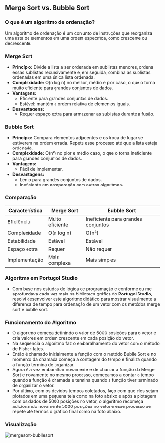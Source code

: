 ## Merge Sort vs. Bubble Sort

### O que é um algoritmo de ordenação?

Um algoritmo de ordenação é um conjunto de instruções que reorganiza uma lista de elementos em uma ordem específica, como crescente ou decrescente.

### Merge Sort

* **Princípio:** Divide a lista a ser ordenada em sublistas menores, ordena essas sublistas recursivamente e, em seguida, combina as sublistas ordenadas em uma única lista ordenada.
* **Complexidade:** O(n log n) no melhor, médio e pior caso, o que o torna muito eficiente para grandes conjuntos de dados.
* **Vantagens:**
  * Eficiente para grandes conjuntos de dados.
  * Estável: mantém a ordem relativa de elementos iguais.
* **Desvantagens:**
  * Requer espaço extra para armazenar as sublistas durante a fusão.

### Bubble Sort

* **Princípio:** Compara elementos adjacentes e os troca de lugar se estiverem na ordem errada. Repete esse processo até que a lista esteja ordenada.
* **Complexidade:** O(n²) no pior e médio caso, o que o torna ineficiente para grandes conjuntos de dados.
* **Vantagens:**
  * Fácil de implementar.
* **Desvantagens:**
  * Lento para grandes conjuntos de dados.
  * Ineficiente em comparação com outros algoritmos.

### Comparação

| Característica | Merge Sort | Bubble Sort |
|---|---|---|
| Eficiência | Muito eficiente | Ineficiente para grandes conjuntos |
| Complexidade | O(n log n) | O(n²) |
| Estabilidade | Estável | Estável |
| Espaço extra | Requer | Não requer |
| Implementação | Mais complexa | Mais simples |

### Algoritmo em Portugol Studio

* Com base nos estudos de lógica de programação e conforme eu me aprofundava cada vez mais na biblioteca gráfica do **Portugol Studio**, resolvi desenvolver este algoritmo didático para mostrar visualmente a diferença de tempo para ordenação de um vetor com os metódos merge sort e bublle sort.

### Funcionamento do Algoritmo

* O algoritmo começa definindo o valor de 5000 posições para o vetor e cria valores em ordem crescente em cada posição do vetor.
* Na sequencia o algoritmo faz o embaralhamento do vetor com o método de Fisher-Iates.
* Então é chamado inicialmente a função com o metódo Bublle Sort e no momento da chamada começa a contagem do tempo e finaliza quando a função termina de organizar.
* Agora é a vez embaralhar novamente e de chamar a função do Merge Sort e novamente no mesmo processo, começamos a contar o tempo quando a função é chamada e termina quando a função tiver terminado de organizar o vetor.
* Por último, com os devidos tempos coletados, faço com que eles sejam plotados em uma pequena tela como na foto abaixo e após a plotagem com os dados de 5000 posições no vetor, o algoritmo recomeça adicionando novamente 5000 posições no vetor e esse processo se repete até termos o gráfico final como na foto abaixo.


### Visualização

![mergesort-bubllesort](https://github.com/user-attachments/assets/729336f5-ca29-4e64-8aaf-64008ab8bb2c)









